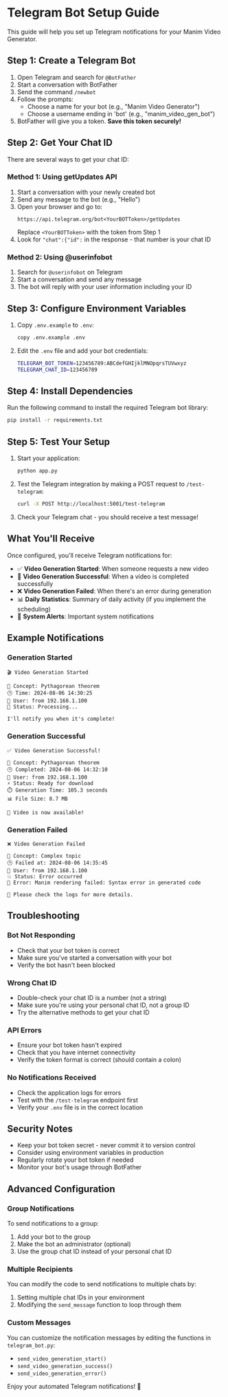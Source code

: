 # Telegram Bot Setup Guide

This guide will help you set up Telegram notifications for your Manim Video Generator.

## Step 1: Create a Telegram Bot

1. Open Telegram and search for `@BotFather`
2. Start a conversation with BotFather
3. Send the command `/newbot`
4. Follow the prompts:
   - Choose a name for your bot (e.g., "Manim Video Generator")
   - Choose a username ending in 'bot' (e.g., "manim_video_gen_bot")
5. BotFather will give you a token. **Save this token securely!**

## Step 2: Get Your Chat ID

There are several ways to get your chat ID:

### Method 1: Using getUpdates API

1. Start a conversation with your newly created bot
2. Send any message to the bot (e.g., "Hello")
3. Open your browser and go to:
   ```
   https://api.telegram.org/bot<YourBOTToken>/getUpdates
   ```
   Replace `<YourBOTToken>` with the token from Step 1
4. Look for `"chat":{"id":` in the response - that number is your chat ID

### Method 2: Using @userinfobot

1. Search for `@userinfobot` on Telegram
2. Start a conversation and send any message
3. The bot will reply with your user information including your ID

## Step 3: Configure Environment Variables

1. Copy `.env.example` to `.env`:

   ```bash
   copy .env.example .env
   ```

2. Edit the `.env` file and add your bot credentials:
   ```bash
   TELEGRAM_BOT_TOKEN=123456789:ABCdefGHIjklMNOpqrsTUVwxyz
   TELEGRAM_CHAT_ID=123456789
   ```

## Step 4: Install Dependencies

Run the following command to install the required Telegram bot library:

```bash
pip install -r requirements.txt
```

## Step 5: Test Your Setup

1. Start your application:

   ```bash
   python app.py
   ```

2. Test the Telegram integration by making a POST request to `/test-telegram`:

   ```bash
   curl -X POST http://localhost:5001/test-telegram
   ```

3. Check your Telegram chat - you should receive a test message!

## What You'll Receive

Once configured, you'll receive Telegram notifications for:

- ✅ **Video Generation Started**: When someone requests a new video
- 🎉 **Video Generation Successful**: When a video is completed successfully
- ❌ **Video Generation Failed**: When there's an error during generation
- 📊 **Daily Statistics**: Summary of daily activity (if you implement the scheduling)
- 🚨 **System Alerts**: Important system notifications

## Example Notifications

### Generation Started

```
🎬 Video Generation Started

📝 Concept: Pythagorean theorem
🕒 Time: 2024-08-06 14:30:25
👤 User: from 192.168.1.100
🚀 Status: Processing...

I'll notify you when it's complete!
```

### Generation Successful

```
✅ Video Generation Successful!

📝 Concept: Pythagorean theorem
🕒 Completed: 2024-08-06 14:32:10
👤 User: from 192.168.1.100
⚡ Status: Ready for download
⏱️ Generation Time: 105.3 seconds
📊 File Size: 8.7 MB

🎉 Video is now available!
```

### Generation Failed

```
❌ Video Generation Failed

📝 Concept: Complex topic
🕒 Failed at: 2024-08-06 14:35:45
👤 User: from 192.168.1.100
💥 Status: Error occurred
🐛 Error: Manim rendering failed: Syntax error in generated code

🔧 Please check the logs for more details.
```

## Troubleshooting

### Bot Not Responding

- Check that your bot token is correct
- Make sure you've started a conversation with your bot
- Verify the bot hasn't been blocked

### Wrong Chat ID

- Double-check your chat ID is a number (not a string)
- Make sure you're using your personal chat ID, not a group ID
- Try the alternative methods to get your chat ID

### API Errors

- Ensure your bot token hasn't expired
- Check that you have internet connectivity
- Verify the token format is correct (should contain a colon)

### No Notifications Received

- Check the application logs for errors
- Test with the `/test-telegram` endpoint first
- Verify your `.env` file is in the correct location

## Security Notes

- Keep your bot token secret - never commit it to version control
- Consider using environment variables in production
- Regularly rotate your bot token if needed
- Monitor your bot's usage through BotFather

## Advanced Configuration

### Group Notifications

To send notifications to a group:

1. Add your bot to the group
2. Make the bot an administrator (optional)
3. Use the group chat ID instead of your personal chat ID

### Multiple Recipients

You can modify the code to send notifications to multiple chats by:

1. Setting multiple chat IDs in your environment
2. Modifying the `send_message` function to loop through them

### Custom Messages

You can customize the notification messages by editing the functions in `telegram_bot.py`:

- `send_video_generation_start()`
- `send_video_generation_success()`
- `send_video_generation_error()`

Enjoy your automated Telegram notifications! 🚀
